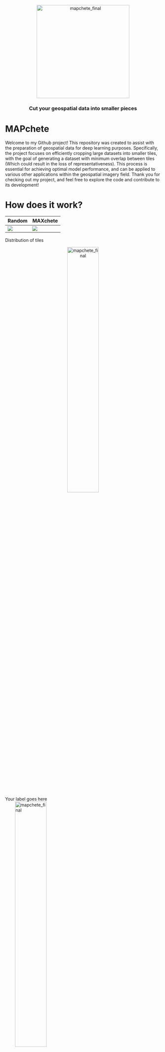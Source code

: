 <p align="center">
  <img width="300" alt="mapchete_final" src="https://user-images.githubusercontent.com/76526314/219464092-ee4e075c-c8c7-4d39-8017-cb0ede17248f.png">
</p>

<h3 align="center">
    <p>Cut your geospatial data into smaller pieces</p>
</h3>

# MAPchete

Welcome to my Github project! This repository was created to assist with the preparation of geospatial data for deep learning purposes. Specifically, the project focuses on efficiently cropping large datasets into smaller tiles, with the goal of generating a dataset with minimum overlap between tiles (Which could result in the loss of representativeness). This process is essential for achieving optimal model performance, and can be applied to various other applications within the geospatial imagery field. Thank you for checking out my project, and feel free to explore the code and contribute to its development!

# How does it work?
Random | MAXchete
--- | ---
![](https://user-images.githubusercontent.com/76526314/219666167-64e7f0a8-df76-4422-8665-a6f908b0a98b.png) | ![](https://user-images.githubusercontent.com/76526314/219665645-7eefad2e-bc33-43cb-99fa-5374f6c84ea4.png)

<label>Distribution of tiles</label>
<p align="center">
  <img width="45%" alt="mapchete_final" src="https://user-images.githubusercontent.com/76526314/219666167-64e7f0a8-df76-4422-8665-a6f908b0a98b.png">
  <figcaption>Your label goes here</figcaption>
&nbsp; &nbsp; &nbsp; &nbsp;  
  <img width="45%" alt="mapchete_final" src="https://user-images.githubusercontent.com/76526314/219665645-7eefad2e-bc33-43cb-99fa-5374f6c84ea4.png">
  <figcaption>Your label goes here</figcaption>
</p>


